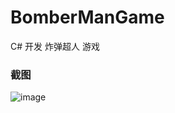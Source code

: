 # BomberManGame
C# 开发 炸弹超人 游戏

### 截图
![image](https://raw.github.com/CuteLeon/BomberManGame/master/生成/截图.png)
